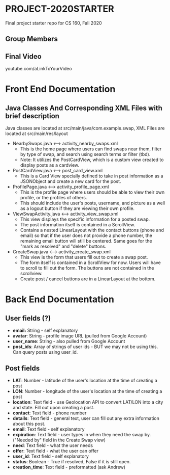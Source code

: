 # PROJECT-2020STARTER
Final project starter repo for CS 160, Fall 2020


## Group Members


## Final Video
youtube.com/aLinkToYourVideo


# Front End Documentation

## Java Classes And Corresponding XML Files with brief description

Java classes are located at src/main/java/com.example.swap,
XML Files are located at src/main/res/layout

- NearbySwaps.java <--> activity_nearby_swaps.xml
  * This is the home page where users can find swaps near them, filter by type of swap, and search using search terms or filter (tbd).
  * Note: It utilizes the PostCardView, which is a custom view created to display posts as a cardview.
- PostCardView.java <--> post_card_view.xml
  * This is a Card View specially defined to take in post information as a JSONObject and create a new card for the post.
- ProfilePage.java <--> activity_profile_page.xml
  * This is the profile page where users should be able to view their own profile, or the profiles of others.
  * This should include the user's posts, username, and picture as a well as a logout button if they are viewing their own profile.
- ViewSwapActivity.java <--> activity_view_swap.xml
  * This view displays the specific information for a posted swap.
  * The post information itself is contained in a ScrollView.
  * Contains a nested LinearLayout with the contact buttons (phone and email) so that if the user does not provide a phone number, the remaining email button will still be centered. Same goes for the "mark as resolved" and "delete" buttons.
- CreateSwap.java <--> activity_create_swap.xml
  * This view is the form that users fill out to create a swap post.
  * The form itself is contained in a ScrollView for now. Users will have to scroll to fill out the form. The buttons are not contained in the scrollview.
  * Create post / cancel buttons are in a LinearLayout at the bottom.

# Back End Documentation

## User fields (?)
- **email:** String - self explanatory
- **avatar**: String - profile image URL (pulled from Google Account)
- **user_name**: String - also pulled from Google Account
- **post_ids**: Array of strings of user ids - BUT we may not be using this. Can query posts using user_id.

## Post fields
- **LAT**: Number - latitude of the user's location at the time of creating a post
- **LON**: Number - longitude of the user's location at the time of creating a post
- **location**: Text field - use Geolocation API to convert LAT/LON into a city and state. Fill out upon creating a post.
- **contact**: Text field - phone number
- **details**: Text field - general text, user can fill out any extra information about this post.
- **email**: Text field - self explanatory
- **expiration**: Text field - user types in when they need the swap by. ("Needed by" field in the Create Swap view)
- **need**: Text field - what the user needs
- **offer**: Text field - what the user can offer
- **user_id**: Text field - self explanatory
- **status**: Boolean - True if resolved, False if it is still open.
- **creation_time**: Text field - preformatted (ask Andrew)
